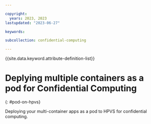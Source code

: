 ```yaml
---

copyright:
  years: 2023, 2023
lastupdated: "2023-06-27"

keywords: 

subcollection: confidential-computing

---
```


{{site.data.keyword.attribute-definition-list}}

# Deplying multiple containers as a pod for Confidential Computing
{: #pod-on-hpvs}

Deploying your multi-container apps as a pod to HPVS for confidential computing.


